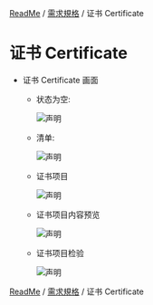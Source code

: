 [ReadMe](../README.md) / [需求規格](../requirements.md) / 证书 Certificate

# 证书 Certificate

* 证书 Certificate 画面

	* 状态为空:
		
		![声明](../assets/screen-id-certificate-empty.png)

	* 清单:

		![声明](../assets/screen-id-certificate.png)

	* 证书项目

		![声明](../assets/screen-certificate-item.png)

	* 证书项目内容预览

		![声明](../assets/screen-certificate-item-image-review.png)

	* 证书项目检验
	
		![声明](../assets/screen-verifi-certificate-item.png)

[ReadMe](../README.md) / [需求規格](../requirements.md) / 证书 Certificate
